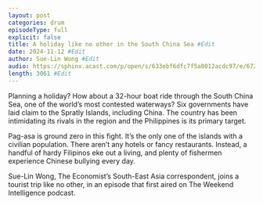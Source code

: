 ```yaml
---
layout: post
categories: drum
episodeType: full
explicit: false
title: A holiday like no other in the South China Sea #Edit
date: 2024-11-12 #Edit
author: Sue-Lin Wong #Edit
audio: https://sphinx.acast.com/p/open/s/633ebf6dfc7f5a0012acdc97/e/672a46818e1942910778212f/media.mp3?tk=eyJ1aWQiOiJDQUFTIiwidGsiOiJlT3l4Q2hjciIsImFkcyI6ZmFsc2UsInNwb25zIjpmYWxzZSwidCI6IjJlODRlMDg2LTAyZTUtNGM4MS1iZjQwLTU4NzlkZWU5YjlmZCIsImluIjoiaHR0cHM6Ly9hdGVhbS1wZWdhc3VzLXB1YmxpYy1idWNrZXQtc3RhZ2luZy5zMy1ldS13ZXN0LTEuYW1hem9uYXdzLmNvbS9hdWRpby9pbnRyb19lbXB0eS5tcDMiLCJvdXQiOiJodHRwczovL2F0ZWFtLXBlZ2FzdXMtcHVibGljLWJ1Y2tldC1zdGFnaW5nLnMzLWV1LXdlc3QtMS5hbWF6b25hd3MuY29tL2F1ZGlvL291dHJvX2VtcHR5Lm1wMyIsInN0YXR1cyI6InByaXZhdGUifQ==&sig=Riwnus_YSD_TPjInnZMoBl7fm_xMkMyp3gfJUl5XwwM #Edit
length: 3061 #Edit
---
```

Planning a holiday? How about a 32-hour boat ride through the South China Sea, one of the world’s most contested waterways? Six governments have laid claim to the Spratly Islands, including China. The country has been intimidating its rivals in the region and the Philippines is its primary target.

Pag-asa is ground zero in this fight. It’s the only one of the islands with a civilian population. There aren’t any hotels or fancy restaurants. Instead, a handful of hardy Filipinos eke out a living, and plenty of fishermen experience Chinese bullying every day.

Sue-Lin Wong, The Economist’s South-East Asia correspondent, joins a tourist trip like no other, in an episode that first aired on The Weekend Intelligence podcast.